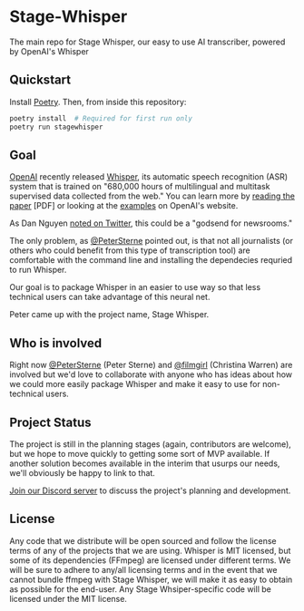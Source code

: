# Stage-Whisper
The main repo for Stage Whisper, our easy to use AI transcriber, powered by OpenAI's Whisper

## Quickstart

Install [Poetry](https://python-poetry.org/). Then, from inside this repository:

```sh
poetry install  # Required for first run only
poetry run stagewhisper
```

## Goal

[OpenAI](https://openai.com/blog/whisper/) recently released [Whisper](https://github.com/openai/whisper), its automatic speech recognition (ASR) system that is trained on "680,000 hours of multilingual and multitask supervised data collected from the web." You can learn more by [reading the paper](https://cdn.openai.com/papers/whisper.pdf) [PDF] or looking at the [examples](https://openai.com/blog/whisper/) on OpenAI's website.

As Dan Nguyen [noted on Twitter](https://twitter.com/dancow/status/1572749731704573957), this could be a "godsend for newsrooms."

The only problem, as [@PeterSterne](https://github.com/petersterne) pointed out, is that not all journalists (or others who could benefit from this type of transcription tool) are comfortable with the command line and installing the dependecies requried to run Whisper.

Our goal is to package Whisper in an easier to use way so that less technical users can take advantage of this neural net.

Peter came up with the project name, Stage Whisper.

## Who is involved

Right now [@PeterSterne](https://github.com/petersterne) (Peter Sterne) and [@filmgirl](https://github.com/filmgirl) (Christina Warren) are involved but we'd love to collaborate with anyone who has ideas about how we could more easily package Whisper and make it easy to use for non-technical users.

## Project Status

The project is still in the planning stages (again, contributors are welcome), but we hope to move quickly to getting some sort of MVP available. If another solution becomes available in the interim that usurps our needs, we'll obviously be happy to link to that.

[Join our Discord server](https://discord.gg/rcKtzTsA) to discuss the project's planning and development.

## License

Any code that we distribute will be open sourced and follow the license terms of any of the projects that we are using. Whisper is MIT licensed, but some of its dependencies (FFmpeg) are licensed under different terms. We will be sure to adhere to any/all licensing terms and in the event that we cannot bundle ffmpeg with Stage Whisper, we will make it as easy to obtain as possible for the end-user. Any Stage Whsiper-specific code will be licensed under the MIT license.
